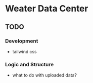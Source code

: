 # Weater Data Center

## TODO

### Development
* tailwind css
### Logic and Structure
* what to do with uploaded data?

